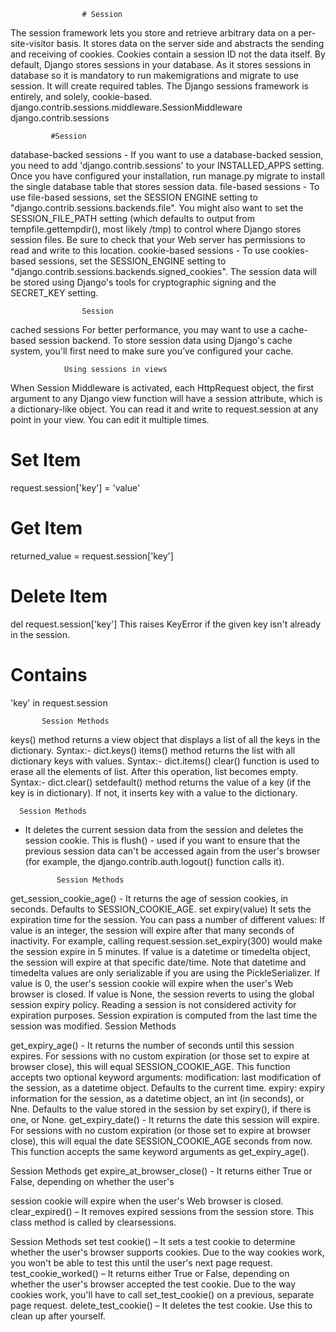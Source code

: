                     # Session
The session framework lets you store and retrieve arbitrary data on a per-site-visitor basis.
It stores data on the server side and abstracts the sending and receiving of cookies. Cookies contain a
session ID not the data itself.
By default, Django stores sessions in your database.
As it stores sessions in database so it is mandatory to run makemigrations and migrate to use session.
It will create required tables.
The Django sessions framework is entirely, and solely, cookie-based.
django.contrib.sessions.middleware.SessionMiddleware
django.contrib.sessions

             #Session
database-backed sessions - If you want to use a database-backed session, you need to add
'django.contrib.sessions' to your INSTALLED_APPS setting.
Once you have configured your installation, run manage.py migrate to install the single database
table that stores session data.
file-based sessions - To use file-based sessions, set the SESSION ENGINE setting to
"django.contrib.sessions.backends.file".
You might also want to set the SESSION_FILE_PATH setting (which defaults to output from
tempfile.gettempdir(), most likely /tmp) to control where Django stores session files. Be sure to
check that your Web server has permissions to read and write to this location.
cookie-based sessions - To use cookies-based sessions, set the SESSION_ENGINE setting to
"django.contrib.sessions.backends.signed_cookies". The session data will be stored using Django's
tools for cryptographic signing and the SECRET_KEY setting.

                    Session
cached sessions For better performance, you may want to use a cache-based session backend. To
store session data using Django's cache system, you'll first need to make sure you’ve configured
your cache.


                Using sessions in views
When Session Middleware is activated, each HttpRequest object, the first argument to any Django
view function will have a session attribute, which is a dictionary-like object.
You can read it and write to request.session at any point in your view. You can edit it multiple times.
# Set Item
request.session['key'] = 'value'
# Get Item
returned_value = request.session['key']
# Delete Item
del request.session['key']
This raises KeyError if the given key isn't already in the session.
# Contains
'key' in request.session

           Session Methods
keys() method returns a view object that displays a list of all the keys in the dictionary.
Syntax:- dict.keys()
items() method returns the list with all dictionary keys with values.
Syntax:- dict.items()
clear() function is used to erase all the elements of list. After this operation, list becomes empty.
Syntax:- dict.clear()
setdefault() method returns the value of a key (if the key is in dictionary). If not, it inserts key with a
value to the dictionary.

      Session Methods
- It deletes the current session data from the session and deletes the session cookie. This is
flush() -
used if you want to ensure that the previous session data can't be accessed again from the user's
browser (for example, the django.contrib.auth.logout() function calls it).

             Session Methods
get_session_cookie_age() - It returns the age of session cookies, in seconds. Defaults to
SESSION_COOKIE_AGE.
set expiry(value) It sets the expiration time for the session. You can pass a number of different
values:
If value is an integer, the session will expire after that many seconds of inactivity. For example,
calling request.session.set_expiry(300) would make the session expire in 5 minutes.
If value is a datetime or timedelta object, the session will expire at that specific date/time. Note that
datetime and timedelta values are only serializable if you are using the PickleSerializer.
If value is 0, the user's session cookie will expire when the user's Web browser is closed.
If value is None, the session reverts to using the global session expiry policy.
Reading a session is not considered activity for expiration purposes. Session expiration is computed
from the last time the session was modified.
 Session Methods


get_expiry_age() - It returns the number of seconds until this session expires. For sessions with no
custom expiration (or those set to expire at browser close), this will equal
SESSION_COOKIE_AGE.
This function accepts two optional keyword arguments:
modification: last modification of the session, as a datetime object. Defaults to the current time.
expiry: expiry information for the session, as a datetime object, an int (in seconds), or Nne. Defaults
to the value stored in the session by set expiry(), if there is one, or None.
get_expiry_date() - It returns the date this session will expire. For sessions with no custom expiration
(or those set to expire at browser close), this will equal the date SESSION_COOKIE_AGE seconds
from now.
This function accepts the same keyword arguments as get_expiry_age().


 Session Methods
get expire_at_browser_close() - It returns either True or False, depending on whether the user's


session cookie will expire when the user's Web browser is closed.
clear_expired() – It removes expired sessions from the session store. This class method is called by
clearsessions.


 Session Methods
set test cookie() – It sets a test cookie to determine whether the user's browser supports cookies.
Due to the way cookies work, you won't be able to test this until the user's next page request.
test_cookie_worked() – It returns either True or False, depending on whether the user's browser
accepted the test cookie. Due to the way cookies work, you'll have to call set_test_cookie() on a
previous, separate page request.
delete_test_cookie() – It deletes the test cookie. Use this to clean up after yourself.
